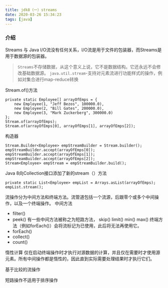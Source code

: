 ```yaml
---
title: jdk8（一）streams
date: 2020-03-26 15:34:23
tags: [java]
---
```


### 介绍
Streams 与 Java I/O流没有任何关系，I/O流是用于文件的包装器，而Streams是用于数据源的包装器。

> `Streams`不存储数据，从这个意义上说，它不是数据结构。它还永远不会修改基础数据源。
`java.util.stream`-支持对元素流进行功能样式的操作，例如对集合进行map-reduce转换




Stream.of()方法
```
private static Employee[] arrayOfEmps = {
    new Employee(1, "Jeff Bezos", 100000.0), 
    new Employee(2, "Bill Gates", 200000.0), 
    new Employee(3, "Mark Zuckerberg", 300000.0)
};
Stream.of(arrayOfEmps);
Stream.of(arrayOfEmps[0], arrayOfEmps[1], arrayOfEmps[2]);
```


构造器
```
Stream.Builder<Employee> empStreamBuilder = Stream.builder();
empStreamBuilder.accept(arrayOfEmps[0]);
empStreamBuilder.accept(arrayOfEmps[1]);
empStreamBuilder.accept(arrayOfEmps[2]);
Stream<Employee> empStream = empStreamBuilder.build();
```



Java 8向Collection接口添加了新的stream（）方法
```
private static List<Employee> empList = Arrays.asList(arrayOfEmps);
empList.stream();
```


流操作分为中间方法和终端方法。流管道包括一个流源，后跟零个或多个中间操作，以及一个终端操作。
中间方法
+	filter()
+	peek()
有一些中间方法被称之为短路方法，
skip()
limit()
min()
max()
终端方法（例如forEach()）会将流标记为已使用，此后将无法再使用它。
+	forEach()
+	collect()
+	count()


惰性计算
仅在启动终端操作时才执行对源数据的计算，并且仅在需要时才使用源元素。所有中间操作都是惰性的，因此直到实际需要处理结果时才执行它们。

基于比较的流操作

短路操作不适用于排序操作
